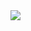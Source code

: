 
<img src="https://capsule-render.vercel.app/api?type=wave&color=auto&height=300&section=header&text=KyungMin Developer%20render&fontSize=90" />

